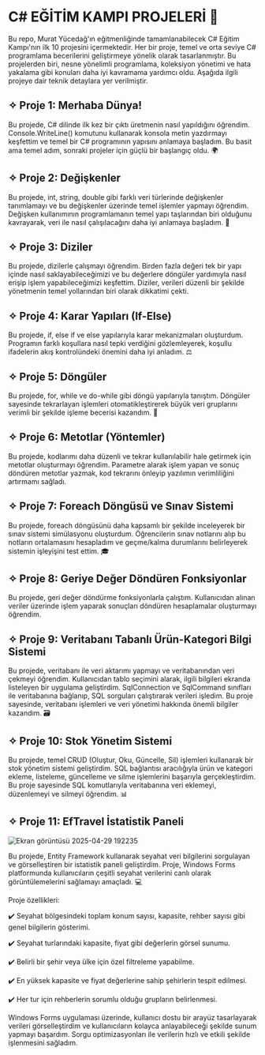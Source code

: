 # C# EĞİTİM KAMPI PROJELERİ 🚀
Bu repo, Murat Yücedağ'ın eğitmenliğinde tamamlanabilecek C# Eğitim Kampı'nın ilk 10 projesini içermektedir. Her bir proje, temel ve orta seviye C# programlama becerilerini geliştirmeye yönelik olarak tasarlanmıştır. Bu projelerden biri, nesne yönelimli programlama, koleksiyon yönetimi ve hata yakalama gibi konuları daha iyi kavramama yardımcı oldu. Aşağıda ilgili projeye dair teknik detaylara yer verilmiştir.

## ✧ Proje 1: Merhaba Dünya!
Bu projede, C# dilinde ilk kez bir çıktı üretmenin nasıl yapıldığını öğrendim. Console.WriteLine() komutunu kullanarak konsola metin yazdırmayı keşfettim ve temel bir C# programının yapısını anlamaya başladım. Bu basit ama temel adım, sonraki projeler için güçlü bir başlangıç oldu. 🌍

## ✧ Proje 2: Değişkenler 
Bu projede, int, string, double gibi farklı veri türlerinde değişkenler tanımlamayı ve bu değişkenler üzerinde temel işlemler yapmayı öğrendim. Değişken kullanımının programlamanın temel yapı taşlarından biri olduğunu kavrayarak, veri ile nasıl çalışılacağını daha iyi anlamaya başladım. 🔢

## ✧ Proje 3: Diziler 
Bu projede, dizilerle çalışmayı öğrendim. Birden fazla değeri tek bir yapı içinde nasıl saklayabileceğimizi ve bu değerlere döngüler yardımıyla nasıl erişip işlem yapabileceğimizi keşfettim. Diziler, verileri düzenli bir şekilde yönetmenin temel yollarından biri olarak dikkatimi çekti.

## ✧ Proje 4: Karar Yapıları (If-Else) 
Bu projede, if, else if ve else yapılarıyla karar mekanizmaları oluşturdum. Programın farklı koşullara nasıl tepki verdiğini gözlemleyerek, koşullu ifadelerin akış kontrolündeki önemini daha iyi anladım. ⚖️

## ✧ Proje 5: Döngüler 
Bu projede, for, while ve do-while gibi döngü yapılarıyla tanıştım. Döngüler sayesinde tekrarlayan işlemleri otomatikleştirerek büyük veri gruplarını verimli bir şekilde işleme becerisi kazandım. 🔄

## ✧ Proje 6: Metotlar (Yöntemler) 
Bu projede, kodlarımı daha düzenli ve tekrar kullanılabilir hale getirmek için metotlar oluşturmayı öğrendim. Parametre alarak işlem yapan ve sonuç döndüren metotlar yazmak, kod tekrarını önleyip yazılımın verimliliğini artırmamı sağladı.

## ✧ Proje 7: Foreach Döngüsü ve Sınav Sistemi
Bu projede, foreach döngüsünü daha kapsamlı bir şekilde inceleyerek bir sınav sistemi simülasyonu oluşturdum. Öğrencilerin sınav notlarını alıp bu notların ortalamasını hesapladım ve geçme/kalma durumlarını belirleyerek sistemin işleyişini test ettim. 🎓

## ✧ Proje 8: Geriye Değer Döndüren Fonksiyonlar
Bu projede, geri değer döndürme fonksiyonlarla çalıştım. Kullanıcıdan alınan veriler üzerinde işlem yaparak sonuçları döndüren hesaplamalar oluşturmayı öğrendim. 

## ✧ Proje 9: Veritabanı Tabanlı Ürün-Kategori Bilgi Sistemi
Bu projede, veritabanı ile veri aktarımı yapmayı ve veritabanından veri çekmeyi öğrendim. Kullanıcıdan tablo seçimini alarak, ilgili bilgileri ekranda listeleyen bir uygulama geliştirdim. SqlConnection ve SqlCommand sınıfları ile veritabanına bağlanıp, SQL sorguları çalıştırarak verileri işledim. Bu proje sayesinde, veritabanı işlemleri ve veri yönetimi hakkında önemli bilgiler kazandım. 🗃️

## ✧ Proje 10: Stok Yönetim Sistemi
Bu projede, temel CRUD (Oluştur, Oku, Güncelle, Sil) işlemleri kullanarak bir stok yönetim sistemi geliştirdim. SQL bağlantısı aracılığıyla ürün ve kategori ekleme, listeleme, güncelleme ve silme işlemlerini başarıyla gerçekleştirdim. Bu proje sayesinde SQL komutlarıyla veritabanına veri eklemeyi, düzenlemeyi ve silmeyi öğrendim. 📊

## ✧ Proje 11: EfTravel İstatistik Paneli
![Ekran görüntüsü 2025-04-29 192235](https://github.com/user-attachments/assets/e84df011-467b-4036-b604-59862ab91031)

Bu projede, Entity Framework kullanarak seyahat veri bilgilerini sorgulayan ve görselleştiren bir istatistik paneli geliştirdim. Proje, Windows Forms platformunda kullanıcıların çeşitli seyahat verilerini canlı olarak görüntülemelerini sağlamayı amaçladı. 💻

Proje özellikleri:

✔️ Seyahat bölgesindeki toplam konum sayısı, kapasite, rehber sayısı gibi genel bilgilerin gösterimi.

✔️ Seyahat turlarındaki kapasite, fiyat gibi değerlerin görsel sunumu.

✔️ Belirli bir şehir veya ülke için özel filtreleme yapabilme.

✔️ En yüksek kapasite ve fiyat değerlerine sahip şehirlerin tespit edilmesi.

✔️ Her tur için rehberlerin sorumlu olduğu grupların belirlenmesi.

Windows Forms uygulaması üzerinde, kullanıcı dostu bir arayüz tasarlayarak verileri görselleştirdim ve kullanıcıların kolayca anlayabileceği şekilde sunum yapmayı başardım. Sorgu optimizasyonları ile verilerin hızlı ve etkili şekilde işlenmesini sağladım. 
